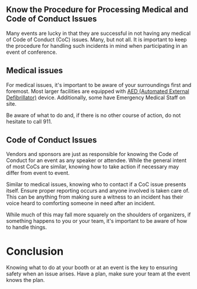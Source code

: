 ## Know the Procedure for Processing Medical and Code of Conduct Issues

Many events are lucky in that they are successful in not having any medical of Code of Conduct (CoC) issues. Many, but not all. It is important to keep the procedure for handling such incidents in mind when participating in an event of conference.

## Medical issues

For medical issues, it's important to be aware of your surroundings first and foremost. Most larger facilities are equipped with [AED (Automated External Defibrillator)](https://www.redcross.org/take-a-class/aed/using-an-aed/what-is-aed) device. Additionally, some have Emergency Medical Staff on site.

Be aware of what to do and, if there is no other course of action, do not hesitate to call 911.

## Code of Conduct Issues

Vendors and sponsors are just as responsible for knowing the Code of Conduct for an event as any speaker or attendee. While the general intent of most CoCs are similar, knowing how to take action if necessary may differ from event to event.

Similar to medical issues, knowing who to contact if a CoC issue presents itself. Ensure proper reporting occurs and anyone involved is taken care of. This can be anything from making sure a witness to an incident has their voice heard to comforting someone in need after an incident.

While much of this may fall more squarely on the shoulders of organizers, if something happens to you or your team, it's important to be aware of how to handle things.

# Conclusion

Knowing what to do at your booth or at an event is the key to ensuring safety when an issue arises. Have a plan, make sure your team at the event knows the plan.
